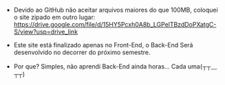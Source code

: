 - Devido ao GitHub não aceitar arquivos maiores do que 100MB, coloquei o site zipado em outro lugar: https://drive.google.com/file/d/15HY5Pcxh0A8b_LGPelTBzdDoPXatgC-S/view?usp=drive_link

- Este site está finalizado apenas no Front-End, o Back-End Será desenvolvido no decorrer do próximo semestre.

- Por que? Simples, não aprendi Back-End ainda horas... Cada uma(┬┬﹏┬┬)
